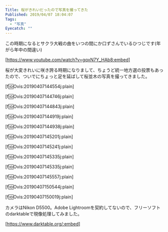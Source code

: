 ```yaml
---
Title: 桜がきれいだったので写真を撮ってきた
Published: 2019/04/07 18:04:07
Tags:
  - "写真"
Eyecatch: ""
---
```

この時期になるとサクラ大戦の曲をいつの間にか口ずさんでいるひつじです(年がら年中の間違い)  

[https://www.youtube.com/watch?v=gqxN7Y_HAb8:embed]

桜が大変きれいに咲き誇る時期になりまして、ちょうど統一地方選の投票もあったので、ついでにちょっと足を延ばして桜並木の写真を撮ってきました。  





[f:id:Ovis:20190407144554j:plain]

[f:id:Ovis:20190407144746j:plain]

[f:id:Ovis:20190407144843j:plain]

[f:id:Ovis:20190407144919j:plain]

[f:id:Ovis:20190407144938j:plain]

[f:id:Ovis:20190407145201j:plain]

[f:id:Ovis:20190407145241j:plain]

[f:id:Ovis:20190407145335j:plain]

[f:id:Ovis:20190407145335j:plain]

[f:id:Ovis:20190407145557j:plain]

[f:id:Ovis:20190407150544j:plain]

[f:id:Ovis:20190407150019j:plain]

カメラはNikon D5500。Adobe Lightroomを契約してないので、フリーソフトのdarktableで現像処理してみました。  

[https://www.darktable.org/:embed]

